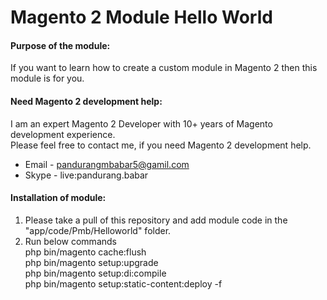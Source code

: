 # Magento 2 Module Hello World

#### Purpose of the module:
If you want to learn how to create a custom module in Magento 2 then this module is for you.

#### Need Magento 2 development help:
I am an expert Magento 2 Developer with 10+ years of Magento development experience.<br>
Please feel free to contact me, if you need Magento 2 development help.
* Email - pandurangmbabar5@gamil.com
* Skype - live:pandurang.babar

#### Installation of module:
  1. Please take a pull of this repository and add module code in the "app/code/Pmb/Helloworld" folder.
  2. Run below commands <br>
    php bin/magento cache:flush <br>
    php bin/magento setup:upgrade <br>
    php bin/magento setup:di:compile <br>
    php bin/magento setup:static-content:deploy -f <br>

 
